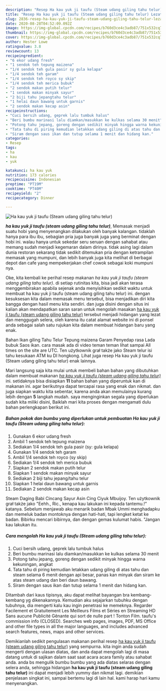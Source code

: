 ```yaml
---
description: "Resep Ha kau yuk ji taufu (Steam udang giling tahu telur) Lezat"
title: "Resep Ha kau yuk ji taufu (Steam udang giling tahu telur) Lezat"
slug: 2836-resep-ha-kau-yuk-ji-taufu-steam-udang-giling-tahu-telur-lezat
date: 2020-08-28T04:52:09.092Z
image: https://img-global.cpcdn.com/recipes/b760d3ce4c3adb87/751x532cq70/ha-kau-yuk-ji-taufu-steam-udang-giling-tahu-telur-foto-resep-utama.jpg
thumbnail: https://img-global.cpcdn.com/recipes/b760d3ce4c3adb87/751x532cq70/ha-kau-yuk-ji-taufu-steam-udang-giling-tahu-telur-foto-resep-utama.jpg
cover: https://img-global.cpcdn.com/recipes/b760d3ce4c3adb87/751x532cq70/ha-kau-yuk-ji-taufu-steam-udang-giling-tahu-telur-foto-resep-utama.jpg
author: Hester Lowe
ratingvalue: 3.8
reviewcount: 13
recipeingredient:
- "6 ekor udang fresh"
- "1 sendok teh tepung maizena"
- "1/4 sendok teh gula pasir sy gula kelapa"
- "1/4 sendok teh garam"
- "1/4 sendok teh royco sy skip"
- "1/4 sendok teh merica bubuk"
- "2 sendok makan putih telur"
- "1 sendok makan minyak sayur"
- "2 biji tahu jepangtahu telur"
- "1 helai daun bawang untuk garnis"
- "2 sendok makan kecap asin"
recipeinstructions:
- "Cuci bersih udang, geprek lalu tumbuk halus"
- "Beri bumbu marinasi lalu diamkan/masukkan ke kulkas selama 30 menit"
- "Potong tahu jepang, goreng dengan sedikit minyak hingga warna kekuningan, angkat"
- "Tata tahu di piring kemudian letakkan udang giling di atas tahu dan steam selama 6 menit dengan api besar, panas kan minyak dan siram ke atas steam udang dan beri daun bawang."
- "Siram dengan saus ikan dan tutup selama 1 menit dan hidang kan."
categories:
- Resep
tags:
- ha
- kau
- yuk

katakunci: ha kau yuk 
nutrition: 173 calories
recipecuisine: Indonesian
preptime: "PT19M"
cooktime: "PT40M"
recipeyield: "2"
recipecategory: Dinner

---
```



![Ha kau yuk ji taufu (Steam udang giling tahu telur)](https://img-global.cpcdn.com/recipes/b760d3ce4c3adb87/751x532cq70/ha-kau-yuk-ji-taufu-steam-udang-giling-tahu-telur-foto-resep-utama.jpg)

<b><i>ha kau yuk ji taufu (steam udang giling tahu telur)</i></b>, Memasak menjadi suatu hobi yang menyenangkan dilakukan oleh banyak kalangan. tidaklah hanya para ibu ibu, sebagian pria juga banyak juga yang berminat dengan hobi ini. walau hanya untuk sekedar seru seruan dengan sahabat atau memang sudah menjadi kegemaran dalam dirinya. tidak asing lagi dalam dunia restoran sekarang tidak sedikit ditemukan pria dengan ketrampilan memasak yang mumpuni, dan lebih banyak juga kita melihat di berbagai depot dan cafe yang mempekerjakan chef cowok sebagai koki mumpuni nya.

Oke, kita kembali ke perihal resep makanan <i>ha kau yuk ji taufu (steam udang giling tahu telur)</i>. di setiap rutinitas kita, bisa jadi akan terasa menggembirakan apabila sejenak anda menyisihkan sedikit waktu untuk membuat ha kau yuk ji taufu (steam udang giling tahu telur) ini. dengan kesuksesan kita dalam memasak menu tersebut, bisa menjadikan diri kita bangga dengan hasil menu kita sendiri. dan juga disini dengan situs ini kalian akan mendapatkan saran saran untuk mengolah masakan <u>ha kau yuk ji taufu (steam udang giling tahu telur)</u> tersebut menjadi hidangan yang lezat dan menggugah selera, oleh karena itu catat alamat website ini di ponsel anda sebagai salah satu rujukan kita dalam membuat hidangan baru yang enak.

Bahan Ikan giling Tahu Telur Tepung maizena Garam Penyedap rasa Lada bubuk Saos ikan. cara masak ada di video teman teman lihat sampai All times on the site are UTC. Ten użytkownik grał także jako Steam telur isi tahu kesukaan ATM ku DI hongkong. Lihat juga resep Ha kau yuk ji taufu (Steam udang giling tahu telur) enak lainnya.


Mari langsung saja kita mulai untuk membeli bahan bahan yang dibutuhkan dalam membuat makanan <u><i>ha kau yuk ji taufu (steam udang giling tahu telur)</i></u> ini. setidaknya bisa disiapkan <b>11</b> bahan bahan yang diperuntuk kan di makanan ini. agar berikutnya dapat tercapai rasa yang enak dan nikmat. dan juga siapkan waktu kita sebentar, karena anda akan memulainya kurang lebih dengan <b>5</b> langkah mudah. saya menginginkan segala yang diperlukan sudah kita miliki disini, Baiklah mari kita proses dengan mengamati dulu bahan perlengkapan berikut ini.

<!--inarticleads1-->

##### Bahan pokok dan bumbu yang diperlukan untuk pembuatan Ha kau yuk ji taufu (Steam udang giling tahu telur):

1. Gunakan 6 ekor udang fresh
1. Ambil 1 sendok teh tepung maizena
1. Sediakan 1/4 sendok teh gula pasir (sy: gula kelapa)
1. Gunakan 1/4 sendok teh garam
1. Ambil 1/4 sendok teh royco (sy skip)
1. Sediakan 1/4 sendok teh merica bubuk
1. Siapkan 2 sendok makan putih telur
1. Siapkan 1 sendok makan minyak sayur
1. Sediakan 2 biji tahu jepang/tahu telur
1. Siapkan 1 helai daun bawang untuk garnis
1. Sediakan 2 sendok makan kecap asin


Steam Daging Babi Cincang Sayur Asin Cing Ciyuk Mbuijoy. Ten użytkownik grał także jako &#34;Eehh., Ric., kenapa kau lakukan ini kepada tantemu.!&#34; katanya. Sebelum menjawab aku menarik badan Mbak Ummi menghadapku dan memeluk badan montoknya dengan hati-hati, tapi lengket ketat ke badan. Bibirku mencari bibirnya, dan dengan gemas kulumat habis. &#34;Jangan kau lakukan itu. 

<!--inarticleads2-->

##### Cara mengolah Ha kau yuk ji taufu (Steam udang giling tahu telur):

1. Cuci bersih udang, geprek lalu tumbuk halus
1. Beri bumbu marinasi lalu diamkan/masukkan ke kulkas selama 30 menit
1. Potong tahu jepang, goreng dengan sedikit minyak hingga warna kekuningan, angkat
1. Tata tahu di piring kemudian letakkan udang giling di atas tahu dan steam selama 6 menit dengan api besar, panas kan minyak dan siram ke atas steam udang dan beri daun bawang.
1. Siram dengan saus ikan dan tutup selama 1 menit dan hidang kan.


Ditambah dari kaus tipisnya, aku dapat melihat bayangan bra kembang-kembang yg dikenakannya. Kemudian aku sejajarkan tubuhku dengan tubuhnya, dia mengerti kalu kau ingin penetrasi ke memeknya. Regarder Facilement et Gratuitement Les Meilleurs Films et Séries en Streaming HD Sans aucune Publicité Gênante qui sort de nulle part ! Tonton Film. taufu&#39;s commission info (CLOSED). Searches web pages, images, PDF, MS Office and other file types in all the major languages, and includes advanced search features, news, maps and other services. 

Demikianlah sedikit pengulasan makanan perihal resep <u>ha kau yuk ji taufu (steam udang giling tahu telur)</u> yang sempurna. kita ingin anda sudah mengerti dengan ulasan diatas, dan anda dapat mengolah lagi di masa datang untuk di sajikan dalam saat saat acara acara family atau sahabat anda. anda bs mengulik bumbu bumbu yang ada diatas selaras dengan selera anda, sehingga hidangan <b>ha kau yuk ji taufu (steam udang giling tahu telur)</b> ini dapat menjadi lebih yummy dan nikmat lagi. demikian penjelasan singkat ini, sampai bertemu lagi di lain hal. kami harap hari kamu menyenangkan.
